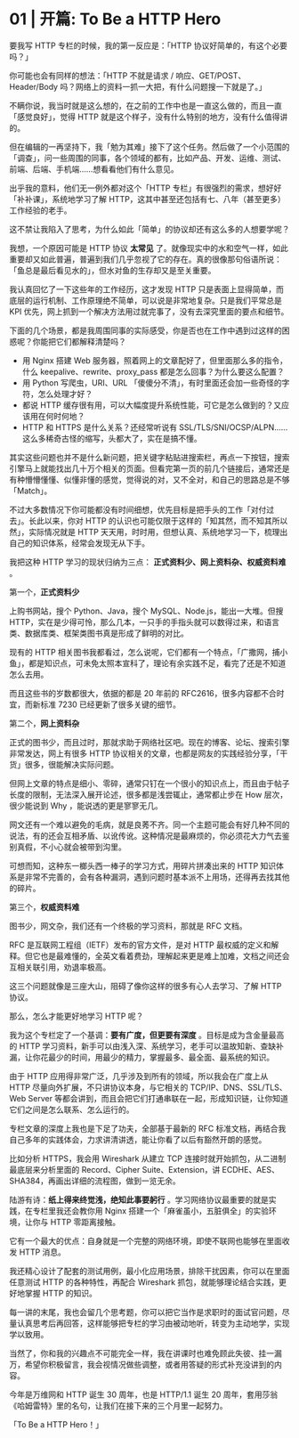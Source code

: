 # 01 | 开篇: To Be a HTTP Hero

要我写 HTTP 专栏的时候，我的第一反应是：「HTTP 协议好简单的，有这个必要吗？」

你可能也会有同样的想法：「HTTP 不就是请求 / 响应、GET/POST、Header/Body 吗？网络上的资料一抓一大把，有什么问题搜一下就是了。」

不瞒你说，我当时就是这么想的，在之前的工作中也是一直这么做的，而且一直「感觉良好」，觉得 HTTP 就是这个样子，没有什么特别的地方，没有什么值得讲的。

但在编辑的一再坚持下，我「勉为其难」接下了这个任务。然后做了一个小范围的「调查」，问一些周围的同事，各个领域的都有，比如产品、开发、运维、测试、前端、后端、手机端……想看看他们有什么意见。

出乎我的意料，他们无一例外都对这个「HTTP 专栏」有很强烈的需求，想好好「补补课」，系统地学习了解 HTTP，这其中甚至还包括有七、八年（甚至更多）工作经验的老手。

这不禁让我陷入了思考，为什么如此「简单」的协议却还有这么多的人想要学呢？

我想，一个原因可能是 HTTP 协议 **太常见** 了。就像现实中的水和空气一样，如此重要却又如此普遍，普遍到我们几乎忽视了它的存在。真的很像那句俗语所说：「鱼总是最后看见水的」，但水对鱼的生存却又是至关重要。

我认真回忆了一下这些年的工作经历，这才发现 HTTP 只是表面上显得简单，而底层的运行机制、工作原理绝不简单，可以说是非常地复杂。只是我们平常总是 KPI 优先，网上抓到一个解决方法用过就完事了，没有去深究里面的要点和细节。

下面的几个场景，都是我周围同事的实际感受，你是否也在工作中遇到过这样的困惑呢？你能把它们都解释清楚吗？

- 用 Nginx 搭建 Web 服务器，照着网上的文章配好了，但里面那么多的指令，什么 keepalive、rewrite、proxy_pass 都是怎么回事？为什么要这么配置？
- 用 Python 写爬虫，URI、URL 「傻傻分不清」，有时里面还会加一些奇怪的字符，怎么处理才好？
- 都说 HTTP 缓存很有用，可以大幅度提升系统性能，可它是怎么做到的？又应该用在何时何地？
- HTTP 和 HTTPS 是什么关系？还经常听说有 SSL/TLS/SNI/OCSP/ALPN……这么多稀奇古怪的缩写，头都大了，实在是搞不懂。

其实这些问题也并不是什么新问题，把关键字粘贴进搜索栏，再点一下按钮，搜索引擎马上就能找出几十万个相关的页面。但看完第一页的前几个链接后，通常还是有种懵懵懂懂、似懂非懂的感觉，觉得说的对，又不全对，和自己的思路总是不够「Match」。

不过大多数情况下你可能都没有时间细想，优先目标是把手头的工作「对付过去」。长此以来，你对 HTTP 的认识也可能仅限于这样的「知其然，而不知其所以然」，实际情况就是 HTTP 天天用，时时用，但想认真、系统地学习一下，梳理出自己的知识体系，经常会发现无从下手。

我把这种 HTTP 学习的现状归纳为三点： **正式资料少、网上资料杂、权威资料难** 。

第一个，**正式资料少**

上购书网站，搜个 Python、Java，搜个 MySQL、Node.js，能出一大堆。但搜 HTTP，实在是少得可怜，那么几本，一只手的手指头就可以数得过来，和语言类、数据库类、框架类图书真是形成了鲜明的对比。

现有的 HTTP 相关图书我都看过，怎么说呢，它们都有一个特点，「广撒网，捕小鱼」，都是知识点，可未免太照本宣科了，理论有余实践不足，看完了还是不知道怎么去用。

而且这些书的岁数都很大，依据的都是 20 年前的 RFC2616，很多内容都不合时宜，而新标准 7230 已经更新了很多关键的细节。

第二个，**网上资料杂**

正式的图书少，而且过时，那就求助于网络社区吧。现在的博客、论坛、搜索引擎非常发达，网上有很多 HTTP 协议相关的文章，也都是网友的实践经验分享，「干货」很多，很能解决实际问题。

但网上文章的特点是细小、零碎，通常只钉在一个很小的知识点上，而且由于帖子长度的限制，无法深入展开论述，很多都是浅尝辄止，通常都止步在 How 层次，很少能说到 Why ，能说透的更是寥寥无几。

网文还有一个难以避免的毛病，就是良莠不齐。同一个主题可能会有好几种不同的说法，有的还会互相矛盾、以讹传讹。这种情况是最麻烦的，你必须花大力气去鉴别真假，不小心就会被带到沟里。

可想而知，这种东一榔头西一棒子的学习方式，用碎片拼凑出来的 HTTP 知识体系是非常不完善的，会有各种漏洞，遇到问题时基本派不上用场，还得再去找其他的碎片。

第三个，**权威资料难**

图书少，网文杂，我们还有一个终极的学习资料，那就是 RFC 文档。

RFC 是互联网工程组（IETF）发布的官方文件，是对 HTTP 最权威的定义和解释。但它也是最难懂的，全英文看着费劲，理解起来更是难上加难，文档之间还会互相关联引用，劝退率极高。

这三个问题就像是三座大山，阻碍了像你这样的很多有心人去学习、了解 HTTP 协议。

那么，怎么才能更好地学习 HTTP 呢？

我为这个专栏定了一个基调：**要有广度，但更要有深度** 。目标是成为含金量最高的 HTTP 学习资料，新手可以由浅入深、系统学习，老手可以温故知新、查缺补漏，让你花最少的时间，用最少的精力，掌握最多、最全面、最系统的知识。

由于 HTTP 应用得非常广泛，几乎涉及到所有的领域，所以我会在广度上从 HTTP 尽量向外扩展，不只讲协议本身，与它相关的 TCP/IP、DNS、SSL/TLS、Web Server 等都会讲到，而且会把它们打通串联在一起，形成知识链，让你知道它们之间是怎么联系、怎么运行的。

专栏文章的深度上我也是下足了功夫，全部基于最新的 RFC 标准文档，再结合我自己多年的实践体会，力求讲清讲透，能让你看了以后有豁然开朗的感觉。

比如分析 HTTPS，我会用 Wireshark 从建立 TCP 连接时就开始抓包，从二进制最底层来分析里面的 Record、Cipher Suite、Extension，讲 ECDHE、AES、SHA384，再画出详细的流程图，做到一览无余。

陆游有诗：**纸上得来终觉浅，绝知此事要躬行** 。学习网络协议最重要的就是实践，在专栏里我还会教你用 Nginx 搭建一个「麻雀虽小，五脏俱全」的实验环境，让你与 HTTP 零距离接触。

它有一个最大的优点：自身就是一个完整的网络环境，即使不联网也能够在里面收发 HTTP 消息。

我还精心设计了配套的测试用例，最小化应用场景，排除干扰因素，你可以在里面任意测试 HTTP 的各种特性，再配合 Wireshark 抓包，就能够理论结合实践，更好地掌握 HTTP 的知识。

每一讲的末尾，我也会留几个思考题，你可以把它当作是求职时的面试官问题，尽量认真思考后再回答，这样能够把专栏的学习由被动地听，转变为主动地学，实现学以致用。

当然了，你和我的兴趣点不可能完全一样，我在讲课时也难免顾此失彼、挂一漏万，希望你积极留言，我会视情况做些调整，或者用答疑的形式补充没讲到的内容。

今年是万维网和 HTTP 诞生 30 周年，也是 HTTP/1.1 诞生 20 周年，套用莎翁《哈姆雷特》里的名句，让我们在接下来的三个月里一起努力。

「To Be a HTTP Hero！」
